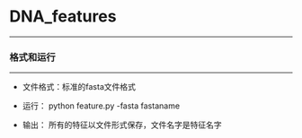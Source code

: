 # DNA_features  
***********************
### 格式和运行
*******************
* 文件格式：标准的fasta文件格式

* 运行： python feature.py -fasta fastaname

* 输出： 所有的特征以文件形式保存，文件名字是特征名字
